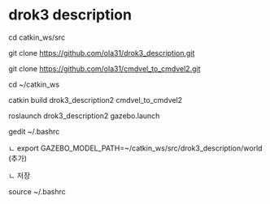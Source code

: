 # drok3 description

cd catkin_ws/src

git clone https://github.com/ola31/drok3_description.git

git clone https://github.com/ola31/cmdvel_to_cmdvel2.git

cd ~/catkin_ws

catkin build drok3_description2 cmdvel_to_cmdvel2 

roslaunch drok3_description2 gazebo.launch 


gedit ~/.bashrc

  ㄴ export GAZEBO_MODEL_PATH=~/catkin_ws/src/drok3_description/world  (추가) 

  ㄴ 저장

source ~/.bashrc
